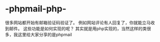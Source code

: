 # -phpmail-php-
很多网站都开始有邮箱验证码验证了。 例如网站评论有人回复了，你就能立马收到邮件。 这些功能是如何实现的呢？ 其实就是用php实现的，当然这样的类很多，我这里给大家分享的是phpmail
